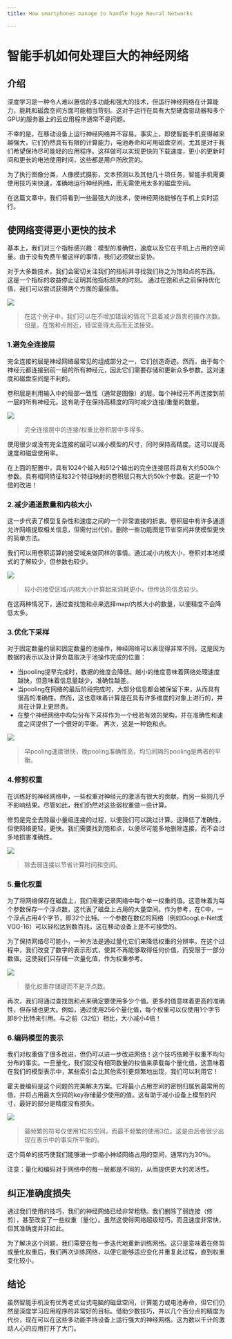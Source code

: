 ```yaml
---
title: How smartphones manage to handle huge Neural Networks

---
```


# 智能手机如何处理巨大的神经网络

## 介绍

深度学习是一种令人难以置信的多功能和强大的技术，但运行神经网络在计算能力，能耗和磁盘空间方面可能相当苛刻。这对于运行在具有大型硬盘驱动器和多个GPU的服务器上的云应用程序通常不是问题。

不幸的是，在移动设备上运行神经网络并不容易。事实上，即使智能手机变得越来越强大，它们仍然具有有限的计算能力，电池寿命和可用磁盘空间，尤其是对于我们希望保持尽可能轻的应用程序。这样做可以实现更快的下载速度，更小的更新时间和更长的电池使用时间，这些都是用户所欣赏的。

为了执行图像分类，人像模式摄影，文本预测以及其他几十项任务，智能手机需要使用技巧来快速，准确地运行神经网络，而无需使用太多的磁盘空间。

在这篇文章中，我们将看到一些最强大的技术，使神经网络能够在手机上实时运行。

## 使网络变得更小更快的技术

基本上，我们对三个指标感兴趣：模型的准确性，速度以及它在手机上占用的空间量。由于没有免费午餐这样的事情，我们必须做出妥协。

对于大多数技术，我们会密切关注我们的指标并寻找我们称之为饱和点的东西。 这是一个指标的收益停止证明其他指标损失的时刻。 通过在饱和点之前保持优化值，我们可以尝试获得两个方面的最佳值。

![](https://cdn-images-1.medium.com/max/1600/0*agVSw71p3Aq-cuiI.)

> 在这个例子中，我们可以在不增加错误的情况下显着减少昂贵的操作次数。 但是，在饱和点附近，错误变得太高而无法接受。

### 1.避免全连接层

完全连接的层是神经网络最常见的组成部分之一，它们创造奇迹。然而，由于每个神经元都连接到前一层的所有神经元，因此它们需要存储和更新众多参数。这对速度和磁盘空间是不利的。

卷积层是利用输入中的局部一致性（通常是图像）的层。每个神经元不再连接到前一层的所有神经元。这有助于在保持高精度的同时减少连接/重量的数量。

![](https://cdn-images-1.medium.com/max/1600/0*FfZqLw7MVNcrVPsE.)

> 完全连接层中的连接/权重比卷积层中多得多。

使用很少或没有完全连接的层可以减小模型的尺寸，同时保持高精度。这可以提高速度和磁盘使用率。

在上面的配置中，具有1024个输入和512个输出的完全连接层将具有大约500k个参数。具有相同特征和32个特征映射的卷积层只有大约50k个参数。这是一个10倍的改进！

### 2.减少通道数量和内核大小

这一步代表了模型复杂性和速度之间的一个非常直接的折衷。卷积层中有许多通道允许网络提取相关信息，但需付出代价。删除一些功能图是节省空间并使模型更快的简单方法。

我们可以用卷积运算的接受域来做同样的事情。通过减小内核大小，卷积对本地模式的了解较少，但参数也较少。

![](https://cdn-images-1.medium.com/max/1600/0*bR6beUUHRAwEzGtx.)

> 较小的接受区域/内核大小计算起来消耗更小，但传达的信息较少。

在这两种情况下，通过查找饱和点来选择map/内核大小的数量，以便精度不会降低太多。

### 3.优化下采样

对于固定数量的层和固定数量的池操作，神经网络可以表现得非常不同。这是因为数据的表示以及计算负载取决于池操作完成的位置：

- 当pooling提早完成时，数据的维度会降低。越小的维度意味着网络处理速度越快，但意味着信息量越少，准确性越差。
- 当pooling在网络的最后阶段完成时，大部分信息都会被保留下来，从而具有很高的准确性。然而，这也意味着计算是在具有许多维度的对象上进行的，并且在计算上更昂贵。
- 在整个神经网络中均匀分布下采样作为一个经验有效的架构，并在准确性和速度之间提供了一个很好的平衡。 再次，这是一种饱和点。

![](https://cdn-images-1.medium.com/max/1600/0*jEJWs68yDQNpChQf.)

> 早pooling速度很快，晚pooling准确性高，均匀间隔的pooling是两者的平衡。

### 4.修剪权重

在训练好的神经网络中，一些权重对神经元的激活有很大的贡献，而另一些则几乎不影响结果。尽管如此，我们仍然对这些弱权重做一些计算。

修剪是完全去除最小量级连接的过程，以便我们可以跳过计算。这降低了准确性，但使网络更轻，更快。我们需要找到饱和点，以便尽可能多地删除连接，而不会过多地损害准确性。

![](https://cdn-images-1.medium.com/max/1600/0*acQjUzoF4v8nJN82.)

> 除去弱连接以节省计算时间和空间。

### 5.量化权重

为了将网络保存在磁盘上，我们需要记录网络中每个单一权重的值。这意味着为每个参数保存一个浮点数，这代表了磁盘上占用的大量空间。作为参考，在C中，一个浮点占用4个字节，即32个比特。一个参数在数亿的网络（例如GoogLe-Net或VGG-16）可以轻松达到数百兆，这在移动设备上是不可接受的。

为了保持网络尽可能小，一种方法是通过量化它们来降低权重的分辨率。在这个过程中，我们改变了数字的表示形式，使其不再能够取得任何价值，而受限于一部分数值。这使我们只存储一次量化值，作为权重参考。

![](https://cdn-images-1.medium.com/max/1600/0*1_2X7n9G-PrBzbXA.)

> 量化权重存储键而不是浮点数。

再次，我们将通过查找饱和点来确定要使用多少个值。更多的值意味着更高的准确性，但存储也更大。例如，通过使用256个量化值，每个权重可以仅使用1个字节即8个比特来引用。与之前（32位）相比，大小减小4倍！

### 6.编码模型的表示

我们对权重做了很多改进，但仍可以进一步改进网络！这个技巧依赖于权重不均匀分布的事实。一旦量化，我们就没有相同数量的权值来承载每个量化值。这意味着在我们的模型表示中，某些索引会比其他索引更频繁地出现，我们可以利用它！

霍夫曼编码是这个问题的完美解决方案。它将最小占用空间的密钥归属到最常用的值，并将占用最大空间的key存储最少使用的值。这有助于减小设备上模型的尺寸，最好的部分是精度没有损失。

![](https://cdn-images-1.medium.com/max/1600/0*3PkyX0rv9Csc9x7e.)

> 最频繁的符号仅使用1位的空间，而最不频繁的使用3位。这是由后者很少出现在表示中的事实所平衡的。

这个简单的技巧使我们能够进一步缩小神经网络占用的空间，通常约为30％。

注意：量化和编码对于网络中的每一层都是不同的，从而提供更大的灵活性。

## 纠正准确度损失

通过我们使用的技巧，我们的神经网络已经非常粗糙。我们删除了弱连接（修剪），甚至改变了一些权重（量化）。虽然这使得网络超级轻巧，而且速度非常快，但其准确度并非如此。

为了解决这个问题，我们需要在每一步迭代地重新训练网络。这只是意味着在修剪或量化权重后，我们再次训练网络，以便它能够适应变化并重复此过程，直到权重变化较小。

## 结论

虽然智能手机没有优秀老式台式电脑的磁盘空间，计算能力或电池寿命，但它们仍然是深度学习应用程序的非常好的目标。借助少数技巧，并以几个百分点的精度为代价，现在可以在这些多功能手持设备上运行强大的神经网络。这为数以千计的激动人心的应用打开了大门。